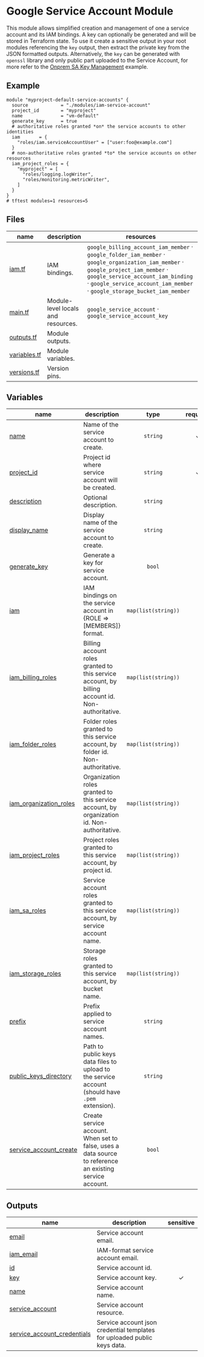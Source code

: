 # Google Service Account Module

This module allows simplified creation and management of one a service account and its IAM bindings. A key can optionally be generated and will be stored in Terraform state. To use it create a sensitive output in your root modules referencing the `key` output, then extract the private key from the JSON formatted outputs. Alternatively, the `key` can be generated with `openssl` library and only public part uploaded to the Service Account, for more refer to the [Onprem SA Key Management](../../examples/cloud-operations/onprem-sa-key-management/) example.

## Example

```hcl
module "myproject-default-service-accounts" {
  source            = "./modules/iam-service-account"
  project_id        = "myproject"
  name              = "vm-default"
  generate_key      = true
  # authoritative roles granted *on* the service accounts to other identities
  iam       = {
    "roles/iam.serviceAccountUser" = ["user:foo@example.com"]
  }
  # non-authoritative roles granted *to* the service accounts on other resources
  iam_project_roles = {
    "myproject" = [
      "roles/logging.logWriter",
      "roles/monitoring.metricWriter",
    ]
  }
}
# tftest modules=1 resources=5
```
<!-- TFDOC OPTS files:1 -->
<!-- BEGIN TFDOC -->

## Files

| name | description | resources |
|---|---|---|
| [iam.tf](./iam.tf) | IAM bindings. | <code>google_billing_account_iam_member</code> · <code>google_folder_iam_member</code> · <code>google_organization_iam_member</code> · <code>google_project_iam_member</code> · <code>google_service_account_iam_binding</code> · <code>google_service_account_iam_member</code> · <code>google_storage_bucket_iam_member</code> |
| [main.tf](./main.tf) | Module-level locals and resources. | <code>google_service_account</code> · <code>google_service_account_key</code> |
| [outputs.tf](./outputs.tf) | Module outputs. |  |
| [variables.tf](./variables.tf) | Module variables. |  |
| [versions.tf](./versions.tf) | Version pins. |  |

## Variables

| name | description | type | required | default |
|---|---|:---:|:---:|:---:|
| [name](variables.tf#L84) | Name of the service account to create. | <code>string</code> | ✓ |  |
| [project_id](variables.tf#L95) | Project id where service account will be created. | <code>string</code> | ✓ |  |
| [description](variables.tf#L17) | Optional description. | <code>string</code> |  | <code>null</code> |
| [display_name](variables.tf#L23) | Display name of the service account to create. | <code>string</code> |  | <code>&#34;Terraform-managed.&#34;</code> |
| [generate_key](variables.tf#L29) | Generate a key for service account. | <code>bool</code> |  | <code>false</code> |
| [iam](variables.tf#L35) | IAM bindings on the service account in {ROLE => [MEMBERS]} format. | <code>map&#40;list&#40;string&#41;&#41;</code> |  | <code>&#123;&#125;</code> |
| [iam_billing_roles](variables.tf#L42) | Billing account roles granted to this service account, by billing account id. Non-authoritative. | <code>map&#40;list&#40;string&#41;&#41;</code> |  | <code>&#123;&#125;</code> |
| [iam_folder_roles](variables.tf#L49) | Folder roles granted to this service account, by folder id. Non-authoritative. | <code>map&#40;list&#40;string&#41;&#41;</code> |  | <code>&#123;&#125;</code> |
| [iam_organization_roles](variables.tf#L56) | Organization roles granted to this service account, by organization id. Non-authoritative. | <code>map&#40;list&#40;string&#41;&#41;</code> |  | <code>&#123;&#125;</code> |
| [iam_project_roles](variables.tf#L63) | Project roles granted to this service account, by project id. | <code>map&#40;list&#40;string&#41;&#41;</code> |  | <code>&#123;&#125;</code> |
| [iam_sa_roles](variables.tf#L70) | Service account roles granted to this service account, by service account name. | <code>map&#40;list&#40;string&#41;&#41;</code> |  | <code>&#123;&#125;</code> |
| [iam_storage_roles](variables.tf#L77) | Storage roles granted to this service account, by bucket name. | <code>map&#40;list&#40;string&#41;&#41;</code> |  | <code>&#123;&#125;</code> |
| [prefix](variables.tf#L89) | Prefix applied to service account names. | <code>string</code> |  | <code>null</code> |
| [public_keys_directory](variables.tf#L100) | Path to public keys data files to upload to the service account (should have `.pem` extension). | <code>string</code> |  | <code>&#34;&#34;</code> |
| [service_account_create](variables.tf#L106) | Create service account. When set to false, uses a data source to reference an existing service account. | <code>bool</code> |  | <code>true</code> |

## Outputs

| name | description | sensitive |
|---|---|:---:|
| [email](outputs.tf#L17) | Service account email. |  |
| [iam_email](outputs.tf#L25) | IAM-format service account email. |  |
| [id](outputs.tf#L33) | Service account id. |  |
| [key](outputs.tf#L38) | Service account key. | ✓ |
| [name](outputs.tf#L44) | Service account name. |  |
| [service_account](outputs.tf#L49) | Service account resource. |  |
| [service_account_credentials](outputs.tf#L54) | Service account json credential templates for uploaded public keys data. |  |

<!-- END TFDOC -->
